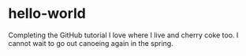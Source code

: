 # hello-world
Completing the GitHub tutorial
I love where I live and cherry coke too. 
I cannot wait to go out canoeing again in the spring.
